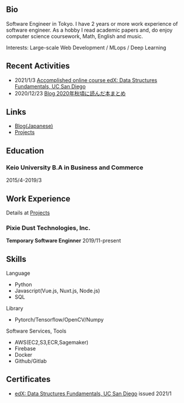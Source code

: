 ## Bio
Software Engineer in Tokyo. I have 2 years or more work experience of software engineer.
As a hobby I read academic papers and, do enjoy computer science coursework, Math, English and music.

Interests: Large-scale Web Development / MLops / Deep Learning

## Recent Activities
- 2021/1/3 [Accomplished online course edX: Data Structures Fundamentals, UC San Diego](https://courses.edx.org/certificates/4faabb2a5b2f4171b30789c502270f1a)
- 2020/12/23 [Blog 2020年秋頃に読んだ本まとめ](https://billyio.github.io/blog/2020%E5%B9%B4%E7%A7%8B%E9%A0%83%E3%81%AB%E8%AA%AD%E3%82%93%E3%81%A0%E6%9C%AC%E3%81%BE%E3%81%A8%E3%82%81)

## Links
- [Blog(Japanese)](https://billyio.github.io/blog)
- [Projects](https://billyio.github.io/projects)

## Education
### Keio University B.A in Business and Commerce
2015/4-2019/3 


## Work Experience
Details at [Projects](https://billyio.github.io/projects)

### Pixie Dust Technologies, Inc.  
**Temporary Software Enginner** 2019/11-present

## Skills
Language
- Python 
- Javascript(Vue.js, Nuxt.js, Node.js)
- SQL

Library
- Pytorch/Tensorflow/OpenCV/Numpy

Software Services, Tools
- AWS(EC2,S3,ECR,Sagemaker)
- Firebase
- Docker
- Github/Gitlab

## Certificates
- [edX: Data Structures Fundamentals, UC San Diego](https://courses.edx.org/certificates/4faabb2a5b2f4171b30789c502270f1a) issued 2021/1
